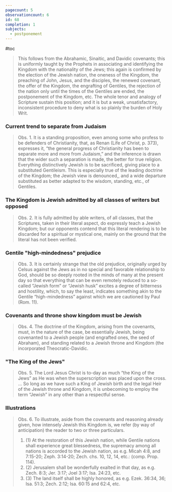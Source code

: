 ```yaml
---
pagecount: 5
observationcount: 6
id: 68
completion: 1
subjects:
  - postponement
---
```

#toc

>This follows from the Abrahamic, Sinaitic, and Davidic covenants; this is uniformly taught by the Prophets in associating and identifying the Kingdom with the nationality of the Jews; this again is confirmed by the election of the Jewish nation, the oneness of the Kingdom, the preaching of John, Jesus, and the disciples, the renewed covenant, the offer of the Kingdom, the engrafting of Gentiles, the rejection of the nation only until the times of the Gentiles are ended, the postponement of the Kingdom, etc. The whole tenor and analogy of Scripture sustain this position; and it is but a weak, unsatisfactory, inconsistent procedure to deny what is so plainly the burden of Holy Writ.
### Current trend to separate from Judaism
>Obs. 1. It is a standing proposition, even among some who profess to be defenders of Christianity, that, as Renan (Life of Christ, p. 373), expresses it, “the general progress of Christianity has been to separate more and more from Judaism,” and the inference is drawn that the wider such a separation is made, the better for true religion. Everything distinctively Jewish is to be sacrificed, giving place to a substituted Gentileism. This is especially true of the leading doctrine of the Kingdom; the Jewish view is denounced,, and a wide departure substituted as better adapted to the wisdom, standing, etc., of Gentiles.
### The Kingdom is Jewish admitted by all classes of writers but opposed
>Obs. 2. It is fully admitted by able writers, of all classes, that the Scriptures, taken in their literal aspect, do expressly teach a Jewish Kingdom; but our opponents contend that this literal rendering is to be discarded for a spiritual or mystical one, mainly on the ground that the literal has not been verified.

### Gentile "high-mindedness" prejudice
>Obs. 3. It is certainly strange that the old prejudice, originally urged by Celsus against the Jews as in no special and favorable relationship to God, should be so deeply rooted in the minds of many at the present day so that everything that can be even remotely reduced to a so-called “Jewish form” or “Jewish husk” excites a degree of bitterness and hostility, which, to say the least, indicates something akin to the Gentile “high-mindedness” against which we are cautioned by Paul (Rom. 11).
### Covenants and throne show kingdom must be Jewish
>Obs. 4. The doctrine of the Kingdom, arising from the covenants, must, in the nature of the case, be essentially Jewish, being covenanted to a Jewish people (and engrafted ones, the seed of Abraham), and standing related to a Jewish throne and Kingdom (the incorporated Theocratic-Davidic.
### "The King of the Jews"
>Obs. 5. The Lord Jesus Christ is to-day as much “the King of the Jews” as He was when the superscription was placed upon the cross.
>...
>So long as we have such a King of Jewish birth and the legal Heir of the Jewish throne and Kingdom, it is unbecoming to employ the term “Jewish” in any other than a respectful sense.
### Illustrations
>Obs. 6. To illustrate, aside from the covenants and reasoning already given, how intensely Jewish this Kingdom is, we refer (by way of anticipation) the reader to two or three particulars. 
>1. (1) At the restoration of this Jewish nation, while Gentile nations shall experience great blessedness, the supremacy among all nations is accorded to the Jewish nation, as e.g. Micah 4:8, and 7:15-20; Zeph. 3:14-20; Zech. chs. 10, 12, 14, etc.: (comp. Prop. 114). 
>2. (2) Jerusalem shall be wonderfully exalted in that day, as e.g. Zech. 8:3; Jer. 3:17; Joel 3:17; Isa. 24:23, etc. 
>3. (3) The land itself shall be highly honored, as e.g. Ezek. 36:34, 36; Isa. 51:3; Zech. 2:12; Isa. 60:15 and 62:4, etc.